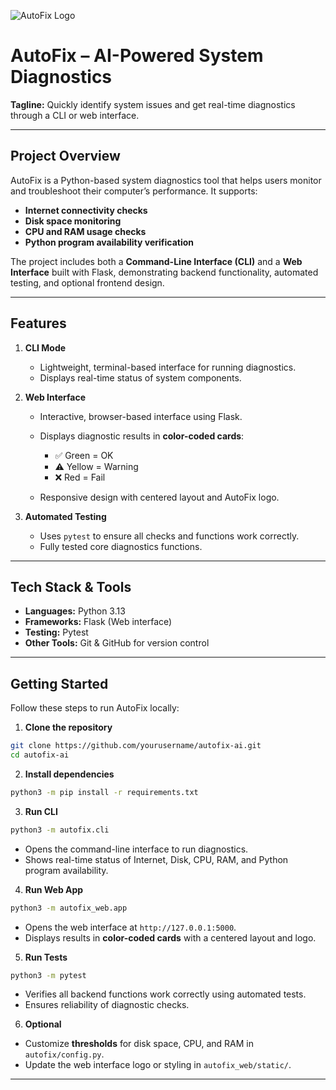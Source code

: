 ![AutoFix Logo](autofix/background.png)


# AutoFix – AI-Powered System Diagnostics

**Tagline:** Quickly identify system issues and get real-time diagnostics through a CLI or web interface.

---

## Project Overview

AutoFix is a Python-based system diagnostics tool that helps users monitor and troubleshoot their computer’s performance. It supports:

* **Internet connectivity checks**
* **Disk space monitoring**
* **CPU and RAM usage checks**
* **Python program availability verification**

The project includes both a **Command-Line Interface (CLI)** and a **Web Interface** built with Flask, demonstrating backend functionality, automated testing, and optional frontend design.

---

## Features

1. **CLI Mode**

   * Lightweight, terminal-based interface for running diagnostics.
   * Displays real-time status of system components.

2. **Web Interface**

   * Interactive, browser-based interface using Flask.
   * Displays diagnostic results in **color-coded cards**:

     * ✅ Green = OK
     * ⚠️ Yellow = Warning
     * ❌ Red = Fail
   * Responsive design with centered layout and AutoFix logo.

3. **Automated Testing**

   * Uses `pytest` to ensure all checks and functions work correctly.
   * Fully tested core diagnostics functions.

---

## Tech Stack & Tools

* **Languages:** Python 3.13
* **Frameworks:** Flask (Web interface)
* **Testing:** Pytest
* **Other Tools:** Git & GitHub for version control

---

## Getting Started

Follow these steps to run AutoFix locally:

1. **Clone the repository**

```bash
git clone https://github.com/yourusername/autofix-ai.git
cd autofix-ai
```

2. **Install dependencies**

```bash
python3 -m pip install -r requirements.txt
```

3. **Run CLI**

```bash
python3 -m autofix.cli
```

* Opens the command-line interface to run diagnostics.
* Shows real-time status of Internet, Disk, CPU, RAM, and Python program availability.

4. **Run Web App**

```bash
python3 -m autofix_web.app
```

* Opens the web interface at `http://127.0.0.1:5000`.
* Displays results in **color-coded cards** with a centered layout and logo.

5. **Run Tests**

```bash
python3 -m pytest
```

* Verifies all backend functions work correctly using automated tests.
* Ensures reliability of diagnostic checks.

6. **Optional**

* Customize **thresholds** for disk space, CPU, and RAM in `autofix/config.py`.
* Update the web interface logo or styling in `autofix_web/static/`.

---


